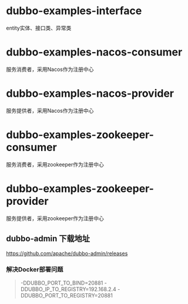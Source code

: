 # dubbo-examples-interface
entity实体、接口类、异常类

# dubbo-examples-nacos-consumer
服务消费者，采用Nacos作为注册中心

# dubbo-examples-nacos-provider
服务提供者，采用Nacos作为注册中心


# dubbo-examples-zookeeper-consumer
服务消费者，采用zookeeper作为注册中心

# dubbo-examples-zookeeper-provider
服务提供者，采用zookeeper作为注册中心

## dubbo-admin 下载地址
https://github.com/apache/dubbo-admin/releases


### 解决Docker部署问题
>  -DDUBBO_PORT_TO_BIND=20881 -DDUBBO_IP_TO_REGISTRY=192.168.2.4 -DDUBBO_PORT_TO_REGISTRY=20881
